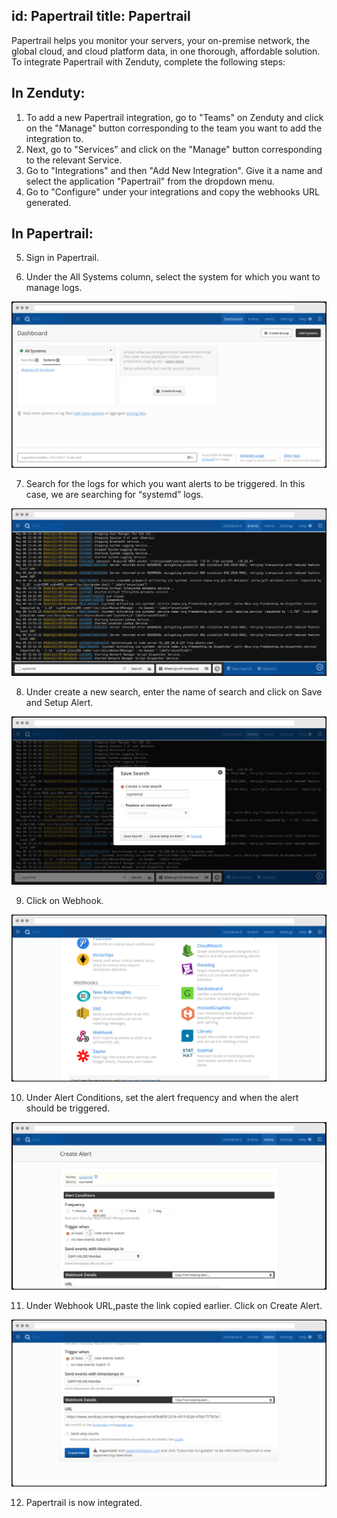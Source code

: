 id: Papertrail
title: Papertrail
---
Papertrail helps you monitor your servers, your on-premise network, the global cloud, and cloud platform data, in one thorough, affordable solution. To integrate Papertrail with Zenduty, complete the following steps:

## In Zenduty: 

1. To add a new Papertrail integration, go to "Teams" on Zenduty and click on the "Manage" button corresponding to the team you want to add the integration to.
2. Next, go to "Services" and click on the "Manage" button corresponding to the relevant Service.
3. Go to "Integrations" and then "Add New Integration". Give it a name and select the application "Papertrail" from the dropdown menu.
4. Go to "Configure" under your integrations and copy the webhooks URL generated.

## In Papertrail: 

5. Sign in Papertrail. 

6. Under the All Systems column, select the system for which you want to manage logs.

![](/img/Integrations/Papertrail/1.png)

7. Search for the logs for which you want alerts to be triggered. In this case, we are searching for “systemd” logs.

![](/img/Integrations/Papertrail/2.png)

8. Under create a new search, enter the name of search and click on Save and Setup Alert.

![](/img/Integrations/Papertrail/3.png)

9. Click on Webhook.

![](/img/Integrations/Papertrail/4.png)

10. Under Alert Conditions, set the alert frequency and when the alert should be triggered.

![](/img/Integrations/Papertrail/5.png)

11. Under Webhook URL,paste the link copied earlier. Click on Create Alert.

![](/img/Integrations/Papertrail/6.png)

12. Papertrail is now integrated.

